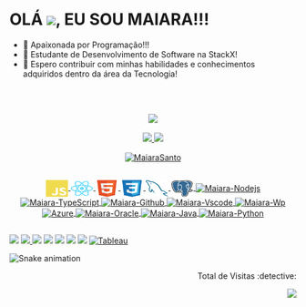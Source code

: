  <h1 align="left">OLÁ <img src="https://raw.githubusercontent.com/kaueMarques/kaueMarques/master/hi.gif" height="30px">, EU SOU MAIARA!!!</h1>

 - 🔭 Apaixonada por Programação!!!
 - 🌱 Estudante de Desenvolvimento de Software na StackX!
 - 👯 Espero contribuir com minhas habilidades e conhecimentos adquiridos dentro da área da Tecnologia!     
 
 <p><div align="center"></p>
 <br>                                                                                                      </br> 
 <p><img src="https://github-profile-trophy.vercel.app/?username=MaiaraSanto&row=1&column=6&theme=dracula&margin-w=15&margin-h=15"/></p>                                                                  
<div align="center">
  <a href="https://github.com/MAIARASANTO">
  <img height="200em", width "200em" src="https://github-readme-stats.vercel.app/api?username=MaiaraSanto&show_icons=true&theme=dark"/>
<img height="200em", width "200em" src="https://github-readme-stats.vercel.app/api/top-langs/?username=MaiaraSanto&theme=dark"/>                                        <p><img align="center" src="https://github-readme-streak-stats.herokuapp.com/?user=MaiaraSanto&theme=dark" alt="MaiaraSanto" /></p>
    
</div align="center">
   <div style="display: inline_block"><br>
  <img align="center" alt="Maiara-Js" height="30" width="40" src="https://raw.githubusercontent.com/devicons/devicon/master/icons/javascript/javascript-plain.svg">
  <img align="center" alt="Maiara-React" height="30" width="40" src="https://raw.githubusercontent.com/devicons/devicon/master/icons/react/react-original.svg">
  <img align="center" alt="Maiara-HTML" height="30" width="40" src="https://raw.githubusercontent.com/devicons/devicon/master/icons/html5/html5-original.svg">
  <img align="center" alt="Maiara-CSS" height="30" width="40" src="https://raw.githubusercontent.com/devicons/devicon/master/icons/css3/css3-original.svg">
  <img align="center" alt="Maiara-MYSql" height="30" width="40" src="https://raw.githubusercontent.com/devicons/devicon/master/icons/mysql/mysql-original.svg">
  <img align="center" alt="Maiara-PostgreSQL" height="30" width="40" src="https://raw.githubusercontent.com/devicons/devicon/master/icons/postgresql/postgresql-original.svg">
  <img align="center" alt="Maiara-Nodejs" height="30" width="40" src="https://cdn.jsdelivr.net/gh/devicons/devicon/icons/nodejs/nodejs-original.svg" />
  <img align="center" alt="Maiara-TypeScript" height="30" width="40" src="https://cdn.jsdelivr.net/gh/devicons/devicon/icons/typescript/typescript-original.svg" />
  <img align="center" alt="Maiara-Github" height="30" width="40" src="https://cdn.jsdelivr.net/gh/devicons/devicon/icons/github/github-original.svg" />
  <img align="center" alt="Maiara-Vscode" height="30" width="40" src="https://cdn.jsdelivr.net/gh/devicons/devicon/icons/vscode/vscode-original.svg" />
  <img align="center" alt="Maiara-Wp" height="30" width="40" src="https://cdn.jsdelivr.net/gh/devicons/devicon/icons/wordpress/wordpress-original.svg" />
  <img align="center" alt="Azure" height="30" width="40" src="https://cdn.jsdelivr.net/gh/devicons/devicon/icons/azure/azure-original.svg" />
  <img align="center" alt="Maiara-Oracle" height="30" width="40" src="https://cdn.jsdelivr.net/gh/devicons/devicon/icons/oracle/oracle-original.svg" />
  <img align="center" alt="Maiara-Java" height="30" width="40"src="https://cdn.jsdelivr.net/gh/devicons/devicon/icons/java/java-original.svg" />
  <img align="center" alt="Maiara-Python" height="30" width="40"src="https://cdn.jsdelivr.net/gh/devicons/devicon/icons/python/python-original.svg" />
    
   </div align="center">  
 
 ##
  
 </div align="right">      
 
 <a href="https://www.instagram.com/mayarahsant/" target="_blank"><img src="https://img.shields.io/badge/-Instagram-%23E4405F?style=for-the-badge&logo=instagram&logoColor=white" target="_blank"></a>
  <a href="https://is.gd/NuFOYu" target="_blank"><img src="https://img.shields.io/badge/gmail-%23FA0F00.svg?style=for-the-badge&logo=gmail&logoColor=white" />
  <a href="https://www.linkedin.com/in/maiarasantos25/" target="_blank"><img src="https://img.shields.io/badge/-LinkedIn-%230077B5?style=for-the-badge&logo=linkedin&logoColor=white" target="_blank"></a>
 <a href="https://api.whatsapp.com/send?phone=5575991050049" target="_blank"><img src="https://img.shields.io/badge/WhatsApp-25D366?style=for-the-badge&logo=whatsapp&logoColor=white" target="_blank"></a>
   <a href="https://is.gd/pog8Tu" target="_blank"><img src="https://img.shields.io/badge/-Telegram-%230077B5?style=for-the-badge&logo=telegram&logoColor=white" target="_blank"></a>
  <a href="https://is.gd/uGaRKh" target="_blank"><img src="https://img.shields.io/badge/-Yahoo-%230077B5?style=for-the-badge&logo=yahoo&logoColor=white" target="_blank"></a>
  <a href="https://www.facebook.com/profile.php?id=100069142017196" target="_blank"><img src="https://img.shields.io/badge/-facebook-%230077B5?style=for-the-badge&logo=facebook&logoColor=white" target="_blank"></a>
 [![Tableau](https://img.shields.io/badge/Tableau-E97627?style=for-the-badge&logo=Tableau&logoColor=pink)](https://public.tableau.com/app/profile/maiara.santos7831)
 
  </div align="center">    
 
 ![Snake animation](https://github.com/maiaraSanto/maiaraSanto/blob/output/github-contribution-grid-snake.svg ) 
    
<p align="end"> Total de Visitas  :detective: <br> </p>
   <p align="end">
   <img alingn="end"src="https://profile-counter.glitch.me/MaiaraSanto/count.svg" />
   
      
    
   
   

